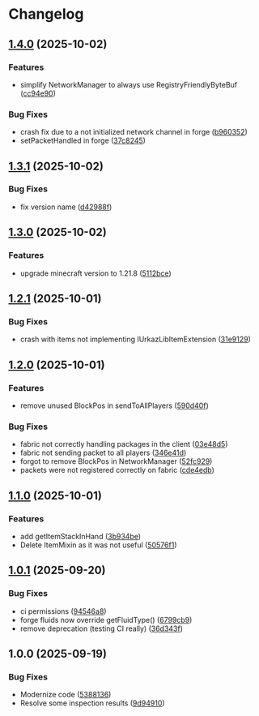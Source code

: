 # Changelog

## [1.4.0](https://github.com/Urkaz/UrkazLib/compare/v1.3.1...v1.4.0) (2025-10-02)


### Features

* simplify NetworkManager to always use RegistryFriendlyByteBuf ([cc94e90](https://github.com/Urkaz/UrkazLib/commit/cc94e90c53602e3638af9076afa6bfebf1d8ad8f))


### Bug Fixes

* crash fix due to a not initialized network channel in forge ([b960352](https://github.com/Urkaz/UrkazLib/commit/b960352ae58fcf21871a7d3d4bcb03963ad147f1))
* setPacketHandled in forge ([37c8245](https://github.com/Urkaz/UrkazLib/commit/37c82457cd47707b1824fd244a0b9948e670b75d))

## [1.3.1](https://github.com/Urkaz/UrkazLib/compare/v1.3.0...v1.3.1) (2025-10-02)


### Bug Fixes

* fix version name ([d42988f](https://github.com/Urkaz/UrkazLib/commit/d42988fab9b5649f75a57ee5fe2d73a51a6768fe))

## [1.3.0](https://github.com/Urkaz/UrkazLib/compare/v1.2.1...v1.3.0) (2025-10-02)


### Features

* upgrade minecraft version to 1.21.8 ([5112bce](https://github.com/Urkaz/UrkazLib/commit/5112bcea6c339c31ebebc48e22e91abca5b5de98))

## [1.2.1](https://github.com/Urkaz/UrkazLib/compare/v1.2.0...v1.2.1) (2025-10-01)


### Bug Fixes

* crash with items not implementing IUrkazLibItemExtension ([31e9129](https://github.com/Urkaz/UrkazLib/commit/31e9129ac6fa862a9acc58aa57d21f6e0c010bd7))

## [1.2.0](https://github.com/Urkaz/UrkazLib/compare/v1.1.0...v1.2.0) (2025-10-01)


### Features

* remove unused BlockPos in sendToAllPlayers ([590d40f](https://github.com/Urkaz/UrkazLib/commit/590d40fe593cb2ebf19c1c5b534dc36a86eb69f8))


### Bug Fixes

* fabric not correctly handling packages in the client ([03e48d5](https://github.com/Urkaz/UrkazLib/commit/03e48d53fcdd9248a543413157657fd1d154b403))
* fabric not sending packet to all players ([346e41d](https://github.com/Urkaz/UrkazLib/commit/346e41d1cc7b04e775f7822f7dc453c135aeece5))
* forgot to remove BlockPos in NetworkManager ([52fc929](https://github.com/Urkaz/UrkazLib/commit/52fc92903775ccc172b496b7dc73a2df76fa81c7))
* packets were not registered correctly on fabric ([cde4edb](https://github.com/Urkaz/UrkazLib/commit/cde4edb6ef561464c6693ad754f1a21d946af028))

## [1.1.0](https://github.com/Urkaz/UrkazLib/compare/v1.0.1...v1.1.0) (2025-10-01)


### Features

* add getItemStackInHand ([3b934be](https://github.com/Urkaz/UrkazLib/commit/3b934be7745d05e806bdfd91956c02ff0b532971))
* Delete ItemMixin as it was not useful ([50576f1](https://github.com/Urkaz/UrkazLib/commit/50576f10995c5056acb1abb0a90a77ee680863ff))

## [1.0.1](https://github.com/Urkaz/UrkazLib/compare/v1.0.0...v1.0.1) (2025-09-20)


### Bug Fixes

* ci permissions ([94546a8](https://github.com/Urkaz/UrkazLib/commit/94546a8a8aaff8c022a420f0aef1680e3a487195))
* forge fluids now override getFluidType() ([6799cb9](https://github.com/Urkaz/UrkazLib/commit/6799cb9007cddadaa210e54fc9ef84b948b0c853))
* remove deprecation (testing CI really) ([36d343f](https://github.com/Urkaz/UrkazLib/commit/36d343f9c3b50a36f29223d8bd89ded26be03c6a))

## 1.0.0 (2025-09-19)


### Bug Fixes

* Modernize code ([5388136](https://github.com/Urkaz/UrkazLib/commit/5388136b52372d7474b9bf8be02a0e6dd1f3a82c))
* Resolve some inspection results ([9d94910](https://github.com/Urkaz/UrkazLib/commit/9d949103d2accaceed7e1f8d98472db9fc5aaaae))
